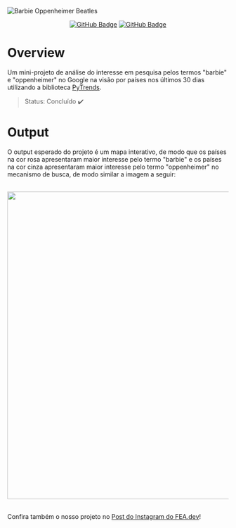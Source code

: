 ![Barbie Oppenheimer Beatles](https://github.com/mariaraquelbarbosa/barbie-oppenheimer/assets/122839919/9b361949-c988-4e25-9ddf-d11b38b8921e)

<div>

<div align="center">

  <a href="https://github.com/mariaraquelbarbosa">[![GitHub Badge](https://img.shields.io/badge/Maria_Raquel-100000?style=for-the-badge&logo=GitHub&logoColor=white)](https://github.com/mariaraquelbarbosa)</a>
  <a href="https://github.com/Gust4242">[![GitHub Badge](https://img.shields.io/badge/Gustavo_Yuji-100000?style=for-the-badge&logo=GitHub&logoColor=white)](https://github.com/Gust4242)

</div>

# Overview
Um mini-projeto de análise do interesse em pesquisa pelos termos "barbie" e "oppenheimer" no Google na visão por países nos últimos 30 dias utilizando a biblioteca [PyTrends](https://pypi.org/project/pytrends/).

> Status: Concluído :heavy_check_mark:

# Output
O output esperado do projeto é um mapa interativo, de modo que os países na cor rosa apresentaram maior interesse pelo termo "barbie" e os países na cor cinza apresentaram maior interesse pelo termo "oppenheimer" no mecanismo de busca, de modo similar a imagem a seguir:

<br>

<div align="center">
  <img src="https://github.com/mariaraquelbarbosa/barbie-oppenheimer/assets/122839919/213b93de-c74d-4c93-b705-5c2c4fd17e83" width="700">
</div>

<br>

Confira também o nosso projeto no [Post do Instagram do FEA.dev](https://www.instagram.com/reel/CvfyqI2uy2u/?utm_source=ig_web_copy_link&igshid=MzRlODBiNWFlZA==)!
